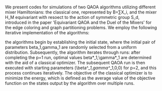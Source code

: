 We present codes for simulations of two QAOA algorithms utilizing different mixer Hamiltonians: the classical one, represented by B=∑X_i, 
and the mixer H_M equivariant with resoect to the action of symmetric group S_d, introduced in the paper 'Equivariant QAOA and the Duel of the Mixers' 
for the edge coloring and graph partitioning problems. We employ the following iterative implementation of the algorithms:

the algorithms begin by establishing the initial state, where the initial pair of parameters beta_1,gamma_1 are randomly selected from a uniform distribution. 
Subsequently, the algorithm iterates through runs: after completing the p=1 run, optimal values beta*_1,\gamma*_1 are determined with the aid of a classical optimizer.
The subsequent QAOA run is then executed with starting parameters (\beta^*_1,gamma^*_1,0,0) for p=2, and this process continues iteratively. The objective of the classical 
optimizer is to minimize the energy, which is defined as the average value of the objective function on the states output by the algorithm over multiple runs.
